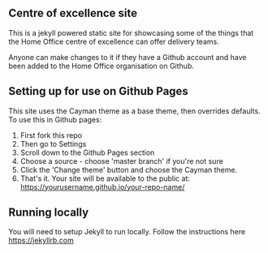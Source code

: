 ## Centre of excellence site

This is a jekyll powered static site for showcasing some of the things that the Home Office centre of excellence can offer delivery teams.

Anyone can make changes to it if they have a Github account and have been added to the Home Office organisation on Github.

## Setting up for use on Github Pages

This site uses the Cayman theme as a base theme, then overrides defaults. To use this in Github pages:

1. First fork this repo
2. Then go to Settings
3. Scroll down to the Github Pages section
4. Choose a source - choose 'master branch' if you're not sure
5. Click the 'Change theme' button and choose the Cayman theme.
6. That's it. Your site will be available to the public at: https://yourusername.github.io/your-repo-name/

## Running locally

You will need to setup Jekyll to run locally. Follow the instructions here https://jekyllrb.com
